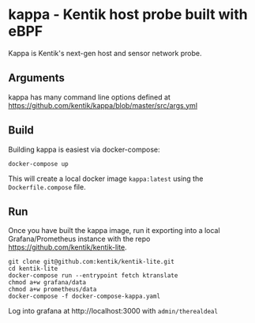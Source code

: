 # kappa - Kentik host probe built with eBPF
Kappa is Kentik's next-gen host and sensor network probe.

## Arguments
kappa has many command line options defined at https://github.com/kentik/kappa/blob/master/src/args.yml

## Build
Building kappa is easiest via docker-compose:

```
docker-compose up
```

This will create a local docker image `kappa:latest` using the `Dockerfile.compose` file. 

## Run

Once you have built the kappa image, run it exporting into a local Grafana/Prometheus instance with the repo https://github.com/kentik/kentik-lite.

```
git clone git@github.com:kentik/kentik-lite.git
cd kentik-lite
docker-compose run --entrypoint fetch ktranslate
chmod a+w grafana/data
chmod a+w prometheus/data
docker-compose -f docker-compose-kappa.yaml
```

Log into grafana at http://localhost:3000 with `admin/therealdeal`

